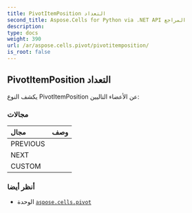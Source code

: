 ```yaml
---
title: PivotItemPosition التعداد
second_title: Aspose.Cells for Python via .NET API المراجع
description:
type: docs
weight: 390
url: /ar/aspose.cells.pivot/pivotitemposition/
is_root: false
---
```

##  PivotItemPosition التعداد


يكشف النوع PivotItemPosition عن الأعضاء التاليين:

###  مجالات
| مجال| وصف|
| :- | :- |
| PREVIOUS |  |
| NEXT |  |
| CUSTOM |  |



###  أنظر أيضا
* الوحدة [`aspose.cells.pivot`](..)
